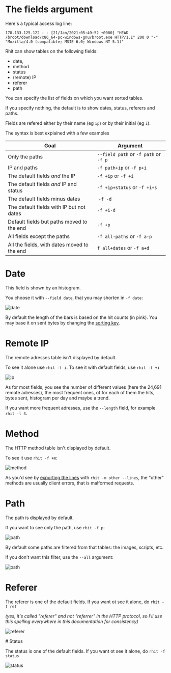 
# The fields argument

Here's a typical access log line:

```no-wrap
178.133.125.122 - - [21/Jan/2021:05:49:52 +0000] "HEAD /broot/download/x86_64-pc-windows-gnu/broot.exe HTTP/1.1" 200 0 "-" "Mozilla/4.0 (compatible; MSIE 6.0; Windows NT 5.1)"
```
Rhit can show tables on the following fields:

* date,
* method
* status
* (remote) IP
* referer
* path

You can specify the list of fields on which you want sorted tables.

If you specify nothing, the default is to show dates, status, referers and paths.

Fields are refered either by their name (eg `ip`) or by their initial (eg `i`).

The syntax is best explained with a few examples

Goal | Argument
-|-
Only the paths | `--field path` or `-f path` or `-f p`
IP and paths | `-f path+ip` or `-f p+i`
The default fields *and* the IP | `-f +ip` or `-f +i`
The default fields *and* IP and status | `-f +ip+status` or `-f +i+s`
The default fields minus dates | `-f -d`
The default fields with IP but not dates | `-f +i-d`
Default fields but paths moved to the end | `-f +p`
All fields except the paths | `-f all-paths` or `-f a-p`
All the fields, with dates moved to the end | `f all+dates` or `-f a+d`

# Date

This field is shown by an histogram.

You choose it with `--field date`, that you may shorten in `-f date`:

![date](img/fields-date.png)

By default the length of the bars is based on the hit counts (in pink). You may base it on sent bytes by changing the [sorting key](../usage-key).

# Remote IP

The remote adresses table isn't displayed by default.

To see it alone use `rhit -f i`.
To see it with default fields, use `rhit -f +i`

![ip](img/fields-ip.png)

As for most fields, you see the number of different values (here the 24,691 remote adresses), the most frequent ones, of for each of them the hits, bytes sent, histogram per day and maybe a trend.

If you want more frequent adresses, use the `--length` field, for example `rhit -l 3`.

# Method

The HTTP method table isn't displayed by default.

To see it use `rhit -f +m`:

![method](img/fields-method.png)

As you'd see by [exporting the lines](../export) with `rhit -m other --lines`, the "other" methods are usually client errors, that is malformed requests.

# Path

The path is displayed by default.

If you want to see only the path, use `rhit -f p`:

![path](img/fields-path.png)

By default some paths are filtered from that tables: the images, scripts, etc.

If you don't want this filter, use the `--all` argument:

![path](img/fields-all-paths.png)

# Referer

The referer is one of the default fields. If you want ot see it alone, do `rhit -f ref`

*(yes, it's called "referer" and not "referrer" in the HTTP protocol, so I'll use this spelling everywhere in this documentation for consistency)*

![referer](img/fields-referer.png)

# Status

The status is one of the default fields. If you want ot see it alone, do `rhit -f status`

![status](img/fields-status.png)
